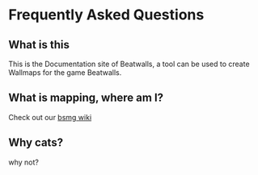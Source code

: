 # Frequently Asked Questions
## What is this
This is the Documentation site of Beatwalls, a tool can be used to create Wallmaps for the game Beatwalls.

## What is mapping, where am I?
Check out our [bsmg wiki](https://bsmg.wiki/mapping/)

## Why cats?
why not?
